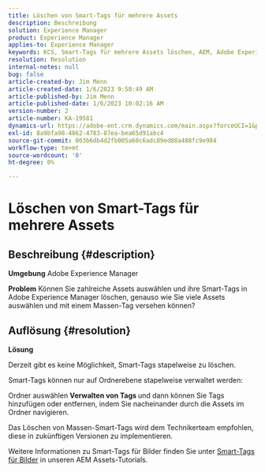 ```yaml
---
title: Löschen von Smart-Tags für mehrere Assets
description: Beschreibung
solution: Experience Manager
product: Experience Manager
applies-to: Experience Manager
keywords: KCS, Smart-Tags für mehrere Assets löschen, AEM, Adobe Experience Manager, FAQ
resolution: Resolution
internal-notes: null
bug: false
article-created-by: Jim Menn
article-created-date: 1/6/2023 9:50:49 AM
article-published-by: Jim Menn
article-published-date: 1/6/2023 10:02:16 AM
version-number: 2
article-number: KA-19581
dynamics-url: https://adobe-ent.crm.dynamics.com/main.aspx?forceUCI=1&pagetype=entityrecord&etn=knowledgearticle&id=18a63f93-a78d-ed11-81ac-6045bd006704
exl-id: 8a9bfa98-4862-4783-87ea-bea65d91abc4
source-git-commit: 003b6db4d2fb005a60c6adc89ed88a488fc9e984
workflow-type: tm+mt
source-wordcount: '0'
ht-degree: 0%

---
```


# Löschen von Smart-Tags für mehrere Assets

## Beschreibung {#description}


<b>Umgebung</b>
Adobe Experience Manager

<b>Problem</b>
Können Sie zahlreiche Assets auswählen und ihre Smart-Tags in Adobe Experience Manager löschen, genauso wie Sie viele Assets auswählen und mit einem Massen-Tag versehen können?


## Auflösung {#resolution}


<b>Lösung</b>

Derzeit gibt es keine Möglichkeit, Smart-Tags stapelweise zu löschen.

Smart-Tags können nur auf Ordnerebene stapelweise verwaltet werden:

Ordner auswählen  <b>Verwalten von Tags </b>und dann können Sie Tags hinzufügen oder entfernen, indem Sie nacheinander durch die Assets im Ordner navigieren.

Das Löschen von Massen-Smart-Tags wird dem Technikerteam empfohlen, diese in zukünftigen Versionen zu implementieren.

Weitere Informationen zu Smart-Tags für Bilder finden Sie unter [Smart-Tags für Bilder](https://experienceleague.adobe.com/docs/experience-manager-learn/assets/metadata/image-smart-tags.html?lang=de) in unseren AEM Assets-Tutorials.
